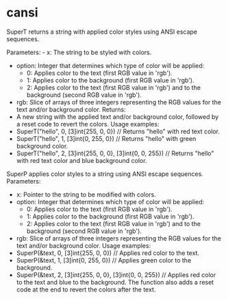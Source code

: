 # cansi

SuperT returns a string with applied color styles using ANSI escape sequences.

Parameters:
	- x: The string to be styled with colors.
- option: Integer that determines which type of color will be applied:
  - 0: Applies color to the text (first RGB value in 'rgb').
  - 1: Applies color to the background (first RGB value in 'rgb').
  - 2: Applies color to the text (first RGB value in 'rgb') and to the background (second RGB value in 'rgb').
- rgb: Slice of arrays of three integers representing the RGB values for the text and/or background color.
Returns:
- A new string with the applied text and/or background color, followed by a reset code to revert the colors.
Usage examples:
- SuperT("hello", 0, [3]int{255, 0, 0})   // Returns "hello" with red text color.
- SuperT("hello", 1, [3]int{0, 255, 0})   // Returns "hello" with green background color.
- SuperT("hello", 2, [3]int{255, 0, 0}, [3]int{0, 0, 255})   // Returns "hello" with red text color and blue background color.



SuperP applies color styles to a string using ANSI escape sequences.
Parameters:
- x: Pointer to the string to be modified with colors.
- option: Integer that determines which type of color will be applied:
  - 0: Applies color to the text (first RGB value in 'rgb').
  - 1: Applies color to the background (first RGB value in 'rgb').
  - 2: Applies color to the text (first RGB value in 'rgb') and to the background (second RGB value in 'rgb').
- rgb: Slice of arrays of three integers representing the RGB values for the text and/or background color.
Usage examples:
- SuperP(&text, 0, [3]int{255, 0, 0})   // Applies red color to the text.
- SuperP(&text, 1, [3]int{0, 255, 0})   // Applies green color to the background.
- SuperP(&text, 2, [3]int{255, 0, 0}, [3]int{0, 0, 255})   // Applies red color to the text and blue to the background.
The function also adds a reset code at the end to revert the colors after the text.
